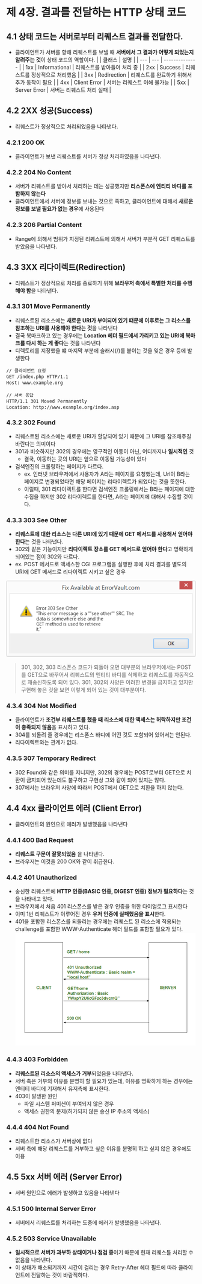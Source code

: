# 제 4장. 결과를 전달하는 HTTP 상태 코드

## 4.1 상태 코드는 서버로부터 리퀘스트 결과를 전달한다.
- 클라이언트가 서버를 향해 리퀘스트를 보낼 때 **서버에서 그 결과가 어떻게 되었는지 알려주는 것**이 상태 코드의 역할이다.
  |     | 클래스 | 설명           |
  | --- | --- | -------------- | 
  | 1xx | Informational | 리퀘스트를 받아들여 처리 중 |
  | 2xx | Success | 리퀘스트를 정상적으로 처리했음 |
  | 3xx | Redirection | 리퀘스트를 완료하기 위해서 추가 동작이 필요 |
  | 4xx | Client Error | 서버는 리퀘스트 이해 불가능 |
  | 5xx | Server Error | 서버는 리퀘스트 처리 실패 |

## 4.2 2XX 성공(Success)
- 리퀘스트가 정상적으로 처리되었음을 나타낸다.

### 4.2.1 200 OK
- 클라이언트가 보낸 리퀘스트를 서버가 정상 처리하였음을 나타낸다.

### 4.2.2 204 No Content
- 서버가 리퀘스트를 받아서 처리하는 데는 성공했지만 **리스폰스에 엔티티 바디를 포함하지 않는다**
- 클라이언트에서 서버에 정보를 보내는 것으로 족하고, 클라이언트에 대해서 **새로운 정보를 보낼 필요가 없는 경우**에 사용된다

### 4.2.3 206 Partial Content
- Range에 의해서 범위가 지정된 리퀘스트에 의해서 서버가 부분적 GET 리퀘스트를 받았음을 나타낸다.

## 4.3 3XX 리다이렉트(Redirection)
- 리퀘스트가 정상적으로 처리를 종료하기 위해 **브라우저 측에서 특별한 처리를 수행해야 함**을 나타낸다.

### 4.3.1 301 Move Permanently
- 리퀘스트된 리소스에는 **새로운 URI가 부여되어 있기 떄문에 이후로는 그 리소스를 참조하는 URI를 사용해야 한다는 것**을 나타낸다
- 결국 북마크하고 있는 경우에는 **Location 헤더 필드에서 가리키고 있는 URI에 북마크를 다시 하는 게 좋다**는 것을 나타낸다
- 디렉토리를 지정했을 떄 마지막 부분에 슬래시(/)를 붙이는 것을 잊은 경우 등에 발생한다
```http
// 클라이언트 요청
GET /index.php HTTP/1.1
Host: www.example.org

// 서버 응답
HTTP/1.1 301 Moved Permanently
Location: http://www.example.org/index.asp
```

### 4.3.2 302 Found
- 리퀘스트된 리소스에는 새로운 URI가 할당되어 있기 때문에 그 URI를 참조해주길 바란다는 의미이다
- 301과 비슷하지만 302의 경우에는 영구적인 이동이 아닌, 어디까지나 **일시적인** 것
  - 결국, 이동하는 곳의 URI는 앞으로 이동될 가능성이 있다 
- 검색엔진의 크롤링하는 페이지가 다르다.
  - ex. 인터넷 브라우저에서 사용자가 A라는 페이지를 요청했는데, Url이 B라는 페이지로 변경되었다면 해당 페이지는 리다이렉트가 되었다는 것을 뜻한다.
  - 이럴때, 301 리다이렉트를 한다면 검색엔진 크롤링에서는 B라는 페이지에 대한 수집을 하지만 302 리다이렉트를 한다면, A라는 페이지에 대해서 수집할 것이다.

### 4.3.3 303 See Other
- **리퀘스트에 대한 리소스는 다른 URI에 있기 때문에 GET 메서드를 사용해서 얻어야 한다**는 것을 나타낸다.
- 302와 같은 기능이지만 **리다이렉트 장소를 GET 메서드로 얻어야 한다**고 명확하게 되어있는 점이 302와 다르다.
- ex. POST 메서드로 액세스한 CGI 프로그램을 실행한 후에 처리 결과를 별도의 URI에 GET 메서드로 리다이렉트 시키고 싶은 경우

![alt text](image-1.png)
> 301, 302, 303 리스폰스 코드가 되돌아 오면 대부분의 브라우저에서는 POST를 GET으로 바꾸어서 리퀘스트의 엔티티 바디를 삭제하고 리퀘스트를 자동적으로 재송신하도록 되어 있다. 301, 302의 사양은 이러한 변경을 금지하고 있지만 구현해 놓은 것을 보면 이렇게 되어 있는 것이 대부분이다.

### 4.3.4 304 Not Modified
- 클라이언트가 **조건부 리퀘스트를 했을 때 리소스에 대한 액세스는 허락하지만 조건이 충족되지 않음**을 표시하고 있다.
- 304를 되돌려 줄 경우에는 리스폰스 바디에 어떤 것도 포함되어 있어서는 안된다.
- 리다이렉트와는 관계가 없다.

### 4.3.5 307 Temporary Redirect
- 302 Found와 같은 의미를 지니지만, 302의 경우에는 POST로부터 GET으로 치환이 금지되어 있는데도 불구하고 구현상 그와 같이 되어 있지는 않다.
- 307에서는 브라우저 사양에 따라서 POST에서 GET으로 치환을 하지 않는다.

## 4.4 4xx 클라이언트 에러 (Client Error)
- 클라이언트의 원인으로 에러가 발생했음을 나타낸다

### 4.4.1 400 Bad Request
- **리퀘스트 구문이 잘못되었음** 을 나타낸다.
- 브라우저는 이것을 200 OK와 같이 취급한다.

### 4.4.2 401 Unauthorized
- 송신한 리퀘스트에 **HTTP 인증(BASIC 인증, DIGEST 인증) 정보가 필요하다**는 것을 나타내고 있다.
- 브라우저에서 처음 401 리스폰스를 받은 경우 인증을 위한 다이얼로그 표시한다
- 이미 1번 리퀘스트가 이루어진 경우 **유저 인증에 실패했음을 표시**한다.
- 401을 포함한 리스폰스를 되돌리는 경우에는 리퀘스트 된 리소스에 적용되는 challenge를 포함한 WWW-Authenticate 헤더 필드를 포함할 필요가 있다.
![alt text](image.png)

### 4.4.3 403 Forbidden
- **리퀘스트된 리소스의 액세스가 거부**되었음을 나타낸다.
- 서버 측은 거부의 이유를 분명히 할 필요가 있는데, 이유를 명확하게 하는 경우에는 엔티티 바디에 기재해서 유저측에 표시한다.
- 403이 발생한 원인
  - 파일 시스템 퍼미션이 부여되지 않은 경우
  - 액세스 권한의 문제(허가되지 않은 송신 IP 주소의 액세스)

### 4.4.4 404 Not Found
- 리퀘스트한 리소스가 서버상에 없다
- 서버 측에 해당 리퀘스트를 거부하고 싶은 이유를 분명히 하고 싶지 않은 경우에도 이용

## 4.5 5xx 서버 에러 (Server Error)
- 서버 원인으로 에러가 발생하고 있음을 나타낸다

### 4.5.1 500 Internal Server Error
- 서버에서 리퀘스트를 처리하는 도중에 에러가 발생했음을 나타낸다.

### 4.5.2 503 Service Unavailable
- **일시적으로 서버가 과부하 상태이거나 점검 중**이기 때문에 현재 리퀘스틀 처리할 수 없음을 나타낸다.
- 이 상태가 해소되기까지 시간이 걸리는 경우 Retry-After 헤더 필드에 따라 클라이언트에 전달하는 것이 바람직하다.